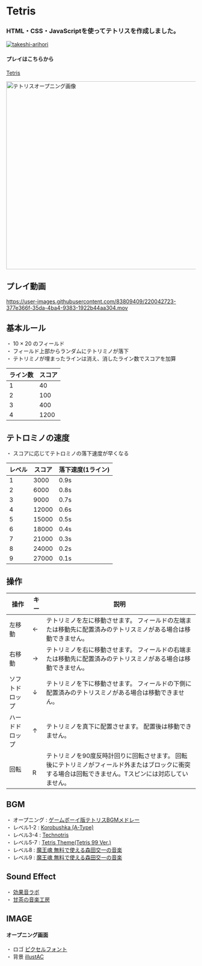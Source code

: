 # Tetris

### HTML・CSS・JavaScriptを使ってテトリスを作成しました。
<p align="left">
  <a href="https://github.com/takeshi-arihori/Tetris/">
    <img src="https://komarev.com/ghpvc/?username=takeshi-arihori" alt="takeshi-arihori" />
  </a>
</p>

#### プレイはこちらから

[Tetris](https://tetris20230212.firebaseapp.com/)
  
<img width="700" height="500" alt="テトリスオープニング画像" src="https://user-images.githubusercontent.com/83809409/219990097-b3df0faf-8a8b-4d28-8b2a-507b33f17d0d.png">   
  
## プレイ動画

https://user-images.githubusercontent.com/83809409/220042723-377e366f-35da-4ba4-9383-1922b44aa304.mov  
  
  

## 基本ルール

・ 10 × 20 のフィールド  
・ フィールド上部からランダムにテトリミノが落下  
・ テトリミノが埋まったラインは消え、消したライン数でスコアを加算  

|    ライン数     |     スコア      |
| ------------- | ------------- |
|       1       |       40       |
|       2       |       100       |
|       3       |       400       |
|       4       |       1200       |

  
## テトロミノの速度

・ スコアに応じてテトロミノの落下速度が早くなる  
  

|     レベル     |       スコア      |   落下速度(1ライン)  |
| ------------- | --------------- |  ---------------  |
|       1       |       3000      |        0.9s       |
|       2       |       6000      |        0.8s       |
|       3       |       9000      |        0.7s       |
|       4       |       12000     |        0.6s       |
|       5       |       15000     |        0.5s       |
|       6       |       18000     |        0.4s       |
|       7       |       21000     |        0.3s       |
|       8       |       24000     |        0.2s       |
|       9       |       27000     |        0.1s       |
  
  
## 操作
  
|   操作   |   キー |   説明   |
| ------ | ------ |  ------  |
|      左移動     |   ←  | テトリミノを左に移動させます。    フィールドの左端または移動先に配置済みのテトリスミノがある場合は移動できません。 |
|      右移動     |   →   | テトリミノを右に移動させます。    フィールドの右端または移動先に配置済みのテトリスミノがある場合は移動できません。|
|    ソフトドロップ   |   ↓  | テトリミノを下に移動させます。    フィールドの下側に配置済みのテトリスミノがある場合は移動できません。|
|    ハードドロップ   |   ↑  | テトリミノを真下に配置させます。    配置後は移動できません。 |
|       回転     | 　 R   | テトリミノを90度反時計回りに回転させます。 回転後にテトリミノがフィールド外またはブロックに衝突する場合は回転できません。Tスピンには対応していません。|




## BGM
・ オープニング : [ゲームボーイ版テトリスBGMメドレー](https://youtu.be/rAsxs6PBa0U)  
・ レベル1-2 : [Korobushka (A-Type)](https://youtu.be/NGnUbUMD4N0)  
・ レベル3-4 : [Technotris](https://youtu.be/gdjXo59DNb4)  
・ レベル5-7 : [Tetris Theme(Tetris 99 Ver.)](https://youtu.be/y2ambwiuPWs)  
・ レベル8 : [魔王魂 無料で使える森田交一の音楽](https://maou.audio/)  
・ レベル9 : [魔王魂 無料で使える森田交一の音楽](https://maou.audio/)  

## Sound Effect
・ [効果音ラボ](https://soundeffect-lab.info/sound/button/)  
・ [甘茶の音楽工房](https://amachamusic.chagasi.com/music_retrogamecenter.html)  

## IMAGE
#### オープニング画面
・ ロゴ [ピクセルフォント](https://fontmeme.com/ja/font-pixel-style/)  
・ 背景 [illustAC](https://www.ac-illust.com/)  

